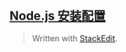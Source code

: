 
## [Node.js 安装配置](http://www.runoob.com/nodejs/nodejs-install-setup.html)


> Written with [StackEdit](https://stackedit.io/).
<!--stackedit_data:
eyJoaXN0b3J5IjpbNDI5MjU0MzM1XX0=
-->